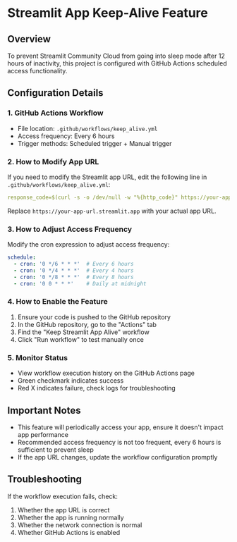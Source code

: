 # Streamlit App Keep-Alive Feature

## Overview
To prevent Streamlit Community Cloud from going into sleep mode after 12 hours of inactivity, this project is configured with GitHub Actions scheduled access functionality.

## Configuration Details

### 1. GitHub Actions Workflow
- File location: `.github/workflows/keep_alive.yml`
- Access frequency: Every 6 hours
- Trigger methods: Scheduled trigger + Manual trigger

### 2. How to Modify App URL
If you need to modify the Streamlit app URL, edit the following line in `.github/workflows/keep_alive.yml`:

```yaml
response_code=$(curl -s -o /dev/null -w "%{http_code}" https://your-app-url.streamlit.app)
```

Replace `https://your-app-url.streamlit.app` with your actual app URL.

### 3. How to Adjust Access Frequency
Modify the cron expression to adjust access frequency:

```yaml
schedule:
  - cron: '0 */6 * * *'  # Every 6 hours
  - cron: '0 */4 * * *'  # Every 4 hours
  - cron: '0 */8 * * *'  # Every 8 hours
  - cron: '0 0 * * *'    # Daily at midnight
```

### 4. How to Enable the Feature
1. Ensure your code is pushed to the GitHub repository
2. In the GitHub repository, go to the "Actions" tab
3. Find the "Keep Streamlit App Alive" workflow
4. Click "Run workflow" to test manually once

### 5. Monitor Status
- View workflow execution history on the GitHub Actions page
- Green checkmark indicates success
- Red X indicates failure, check logs for troubleshooting

## Important Notes
- This feature will periodically access your app, ensure it doesn't impact app performance
- Recommended access frequency is not too frequent, every 6 hours is sufficient to prevent sleep
- If the app URL changes, update the workflow configuration promptly

## Troubleshooting
If the workflow execution fails, check:
1. Whether the app URL is correct
2. Whether the app is running normally
3. Whether the network connection is normal
4. Whether GitHub Actions is enabled

